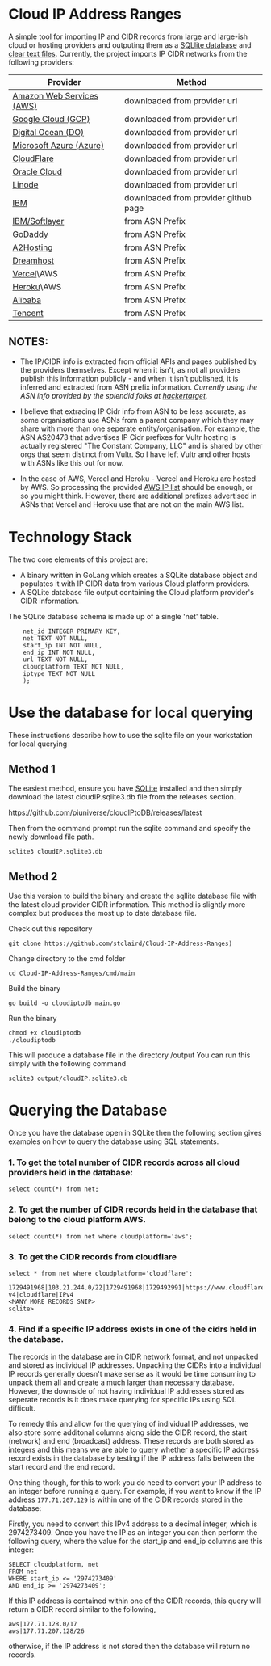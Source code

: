 # Cloud IP Address Ranges
A simple tool for importing IP and CIDR records from large and large-ish cloud or hosting providers and outputing them as a [SQLlite database](https://github.com/stclaird/cloudIPtoDB/releases/download/v1.0.0/cloudIP.sqlite3.db) and [clear text files](https://github.com/stclaird/cloudIPtoDB/tree/main/ipfiles). Currently, the project imports IP CIDR networks from the following providers:

| Provider                  | Method                       |
| ------------------------- | ---------------------------- |
| [Amazon Web Services (AWS)](https://github.com/stclaird/cloudIPtoDB/blob/main/ipfiles/aws-ips.ip.txt) | downloaded from provider url |
| [Google Cloud (GCP)	](https://github.com/stclaird/cloudIPtoDB/blob/main/ipfiles/goog.ip.txt)	| downloaded from provider url |
| [Digital Ocean (DO)	](https://github.com/stclaird/cloudIPtoDB/blob/main/ipfiles/digitalocean.ip.txt)	| downloaded from provider url |
| [Microsoft Azure (Azure)](https://github.com/stclaird/cloudIPtoDB/blob/main/ipfiles/azure-public-cloud.ip.txt)	| downloaded from provider url |
| [CloudFlare](https://github.com/stclaird/cloudIPtoDB/blob/main/ipfiles/cloudflare-ipv4.ip.txt)				| downloaded from provider url |
|[ Oracle Cloud	](https://github.com/stclaird/cloudIPtoDB/blob/main/ipfiles/oracle-public.ip.txt)			| downloaded from provider url |
| [Linode](https://github.com/stclaird/cloudIPtoDB/blob/main/ipfiles/linode.ip.txt)     				| downloaded from provider url |
| [IBM](https://github.com/stclaird/cloudIPtoDB/blob/main/ipfiles/ibm.ip.txt)						| downloaded from provider github page |
| [IBM/Softlayer	](https://github.com/stclaird/cloudIPtoDB/blob/main/ipfiles/softlayer-ibm.ip.txt)			| from ASN Prefix				|
| [GoDaddy](https://github.com/stclaird/cloudIPtoDB/blob/main/ipfiles/godaddy-AS26496.ip.txt)					| from ASN Prefix				|
| [A2Hosting](https://github.com/stclaird/cloudIPtoDB/blob/main/ipfiles/a2hosting.ip.txt)					| from ASN Prefix				|
| [Dreamhost](https://github.com/stclaird/cloudIPtoDB/blob/main/ipfiles/dreamhost-AS26347.ip.txt)					| from ASN Prefix				|
| [Vercel](https://github.com/stclaird/cloudIPtoDB/blob/main/ipfiles/vercel-aws.ip.txt)\AWS				| from ASN Prefix				|
| [Heroku](https://github.com/stclaird/cloudIPtoDB/blob/main/ipfiles/heroku-aws.ip.txt)\AWS				| from ASN Prefix				|
| [Alibaba](https://github.com/stclaird/cloudIPtoDB/blob/main/ipfiles/alibaba-AS45102.ip.txt)					| from ASN Prefix				|
| [Tencent](https://github.com/stclaird/cloudIPtoDB/blob/main/ipfiles/tencent-AS45090.ip.txt)					| from ASN Prefix				|

## NOTES:
- The IP/CIDR  info is extracted from official APIs and pages published by the providers themselves. Except when it isn't, as not all providers publish this information publicly - and when it isn't published, it is inferred and extracted from ASN prefix information. _Currently using the ASN info provided by the splendid folks at [hackertarget](https://hackertarget.com/)._ 

- I believe that extracing IP Cidr info from ASN to be less accurate, as some organisations use ASNs from a parent company which they may share with more than one seperate entity/organisation. 
For example, the ASN AS20473 that advertises IP Cidr prefixes for Vultr hosting  is actually registered "The Constant Company, LLC" and is shared by other orgs that seem distinct from Vultr. So I have left Vultr and other hosts with ASNs like this out for now.

- In the case of AWS, Vercel and Heroku - Vercel and Heroku are hosted by AWS. So processing the provided [AWS IP list](https://github.com/stclaird/cloudIPtoDB/blob/main/ipfiles/aws-ips.ip.txt) should be enough, or so you might think. However, there are additional prefixes advertised in ASNs that Vercel and Heroku use that are not on the main AWS list.  

# Technology Stack

The two core elements of this project are:
 - A binary written in GoLang which creates a SQLite database object and populates it with IP CIDR data from various Cloud platform providers.
 - A SQLite database file output containing the Cloud platform provider's CIDR information.

The SQLite database schema is made up of a single 'net' table.  

```CREATE TABLE IF NOT EXISTS net (
 	net_id INTEGER PRIMARY KEY,
 	net TEXT NOT NULL,
 	start_ip INT NOT NULL,
 	end_ip INT NOT NULL,
 	url TEXT NOT NULL,
 	cloudplatform TEXT NOT NULL,
 	iptype TEXT NOT NULL
 	);
 ```
# Use the database for local querying

These instructions describe how to use the sqlite file on your workstation for local querying

## Method 1
The easiest method, ensure you have [SQLite](https://www.sqlite.org/download.html) installed and then simply download the latest cloudIP.sqlite3.db file from the releases section.

https://github.com/piuniverse/cloudIPtoDB/releases/latest

Then from the command prompt run the sqlite command and specify the newly download file path.

```
sqlite3 cloudIP.sqlite3.db
```

## Method 2
Use this version to build the binary and create the sqllite database file with the latest cloud provider CIDR information.  This method is slightly more complex but produces the most up to date database file.

Check out this repository
```
git clone https://github.com/stclaird/Cloud-IP-Address-Ranges)
```
Change directory to the cmd folder
```
cd Cloud-IP-Address-Ranges/cmd/main
```
Build the binary
```
go build -o cloudiptodb main.go
```

Run the binary
```
chmod +x cloudiptodb
./cloudiptodb
```

This will produce a database file in the directory /output
You can run this simply with the following command

```
sqlite3 output/cloudIP.sqlite3.db
```

# Querying the Database
Once you have the database open in SQLite then the following section gives examples on how to query the database using SQL statements.

### 1. To get the total number of CIDR records across all cloud providers held in the database:

```
select count(*) from net;
```

### 2. To get the number of CIDR records held in the database that belong to the cloud platform AWS.

```
select count(*) from net where cloudplatform='aws';
```

### 3. To get the CIDR records from cloudflare
```
select * from net where cloudplatform='cloudflare';
```
```
1729491968|103.21.244.0/22|1729491968|1729492991|https://www.cloudflare.com/ips-v4|cloudflare|IPv4
<MANY MORE RECORDS SNIP>
sqlite>
```

### 4. Find if a specific IP address exists in one of the cidrs held in the database.

The records in the database are in CIDR network format, and not unpacked and stored as individual IP addresses.
Unpacking the CIDRs into a individual IP records generally doesn't make sense as it would be time consuming to unpack them all and create a much larger than necessary database.
However, the downside of not having individual IP addresses stored as seperate records is it does make querying for specific IPs using SQL difficult.

To remedy this and allow for the querying of individual IP addresses, we also store some additonal columns along side the CIDR record, the start (network) and end (broadcast) address. These records are both stored as integers and this means we are able to query whether a specific IP address record exists in the database by testing if the IP address falls between the start record and the end record.

One thing though, for this to work you do need to convert your IP address to an integer before running a query.
For example, if you want to know if the IP address `177.71.207.129` is within one of the CIDR records stored in the database:

Firstly, you need to convert this IPv4 address to a decimal integer, which is 2974273409. Once you have the IP as an integer you can then perform the following query, where the value for the start_ip and end_ip columns are this integer:

```
SELECT cloudplatform, net
FROM net
WHERE start_ip <= '2974273409'
AND end_ip >= '2974273409';
```
If this IP address is contained within one of the CIDR records, this query will return a CIDR record similar to the following,

```
aws|177.71.128.0/17
aws|177.71.207.128/26
```
otherwise, if the IP address is not stored then the database will return no records.


